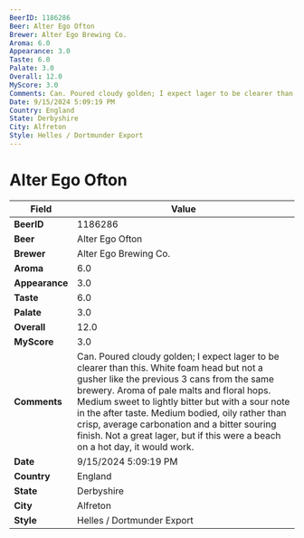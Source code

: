 ```yaml
---
BeerID: 1186286
Beer: Alter Ego Ofton
Brewer: Alter Ego Brewing Co.
Aroma: 6.0
Appearance: 3.0
Taste: 6.0
Palate: 3.0
Overall: 12.0
MyScore: 3.0
Comments: Can. Poured cloudy golden; I expect lager to be clearer than this. White foam head but not a gusher like the previous 3 cans from the same brewery. Aroma of pale malts and floral hops. Medium sweet to lightly bitter but with a sour note in the after taste. Medium bodied, oily rather than crisp, average carbonation and a bitter souring finish. Not a great lager, but if this were a beach on a hot day, it would work.
Date: 9/15/2024 5:09:19 PM
Country: England
State: Derbyshire
City: Alfreton
Style: Helles / Dortmunder Export
---
```


# Alter Ego Ofton

| Field         | Value |
|---------------|-------|
| **BeerID** | 1186286 |
| **Beer** | Alter Ego Ofton |
| **Brewer** | Alter Ego Brewing Co. |
| **Aroma** | 6.0 |
| **Appearance** | 3.0 |
| **Taste** | 6.0 |
| **Palate** | 3.0 |
| **Overall** | 12.0 |
| **MyScore** | 3.0 |
| **Comments** | Can. Poured cloudy golden; I expect lager to be clearer than this. White foam head but not a gusher like the previous 3 cans from the same brewery. Aroma of pale malts and floral hops. Medium sweet to lightly bitter but with a sour note in the after taste. Medium bodied, oily rather than crisp, average carbonation and a bitter souring finish. Not a great lager, but if this were a beach on a hot day, it would work. |
| **Date** | 9/15/2024 5:09:19 PM |
| **Country** | England |
| **State** | Derbyshire |
| **City** | Alfreton |
| **Style** | Helles / Dortmunder Export |
